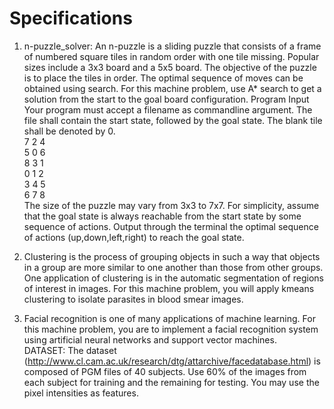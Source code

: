 # Specifications

1. n-puzzle_solver: An n-puzzle is a sliding puzzle that consists of a frame of numbered square tiles in random order with one tile
missing. Popular sizes include a 3x3 board and a 5x5 board. The objective of the puzzle is to
place the tiles in order.
  The optimal sequence of moves can be obtained using search. For this machine problem, use A* search to get a
solution from the start to the goal board configuration.
Program Input
  Your program must accept a filename as commandline argument. The file shall contain the start state, followed
by the goal state. The blank tile shall be denoted by 0. <br/>
      7 2 4 <br/>
      5 0 6 <br/>
      8 3 1<br/>
      0 1 2<br/>
      3 4 5<br/>
      6 7 8<br/>
  The size of the puzzle may vary from 3x3 to 7x7.
  For simplicity, assume that the goal state is always reachable from the start state by some sequence of actions.
  Output through the terminal the optimal sequence of actions (up,down,left,right) to reach the goal state.
  
2. Clustering is the process of grouping objects in such a way that objects in a group are more similar to one
another than those from other groups. One application of clustering is in the automatic segmentation of regions
of interest in images. For this machine problem, you will apply kmeans clustering to isolate parasites in blood
smear images.

3. Facial recognition is one of many applications of machine learning. For this machine problem, you are to
implement a facial recognition system using artificial neural networks and support vector machines. <br/>
  DATASET: The dataset (http://www.cl.cam.ac.uk/research/dtg/attarchive/facedatabase.html) is composed of PGM
files of 40 subjects. Use 60% of the images from each subject for training and the remaining for testing.
You may use the pixel intensities as features.
